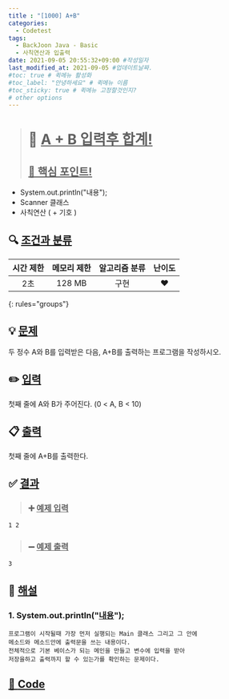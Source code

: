```yaml
---
title : "[1000] A+B"
categories:
  - Codetest
tags:
  - BackJoon Java - Basic
  - 사칙연산과 입출력
date: 2021-09-05 20:55:32+09:00 #작성일자
last_modified_at: 2021-09-05 #업데이트날짜.
#toc: true # 퀵메뉴 활성화
#toc_label: "안녕하세요" # 퀵메뉴 이름
#toc_sticky: true # 퀵메뉴 고정할것인지?
# other options
---
```

> # 📜 <u>A + B 입력후 합계!</u> 
> ## <u>📌 핵심 포인트!</u> 
* System.out.println("내용");
* Scanner 클래스
* 사칙연산 ( + 기호 )


## 🔍 <u>조건과 분류</u>

| 시간 제한  | 메모리 제한  |  알고리즘 분류 | 난이도 
|:-------------:|:---------------:|:-----------:|:---------:
| 2초     | 128 MB | 구현 | ❤️ 
{: rules="groups"}

## 💡 <u>문제</u> 
두 정수 A와 B를 입력받은 다음, A+B를 출력하는 프로그램을 작성하시오.

## ✏️ <u>입력</u>
첫째 줄에 A와 B가 주어진다. (0 < A, B < 10)

## 📋 <u>출력</u>
첫째 줄에 A+B를 출력한다.

## ✅ <u>결과</u>
> ### ➕ <u>예제 입력</u>
	1 2
	
> ### ➖ <u>예제 출력</u>
	3

## 💭 <u>해설</u>
### 1. System.out.println("<u>내용</u>");
	프로그램이 시작될때 가장 먼저 실행되는 Main 클래스 그리고 그 안에 
	메소드와 메소드안에 출력문을 쓰는 내용이다.
	전체적으로 기본 베이스가 되는 메인을 만들고 변수에 입력을 받아
	저장을하고 출력까지 할 수 있는가를 확인하는 문제이다.


## <u>📖 <u>Code</u>
<script src="https://gist.github.com/Cononi/3ff38af57b7308064177179fdd4f0ed6.js"></script>
